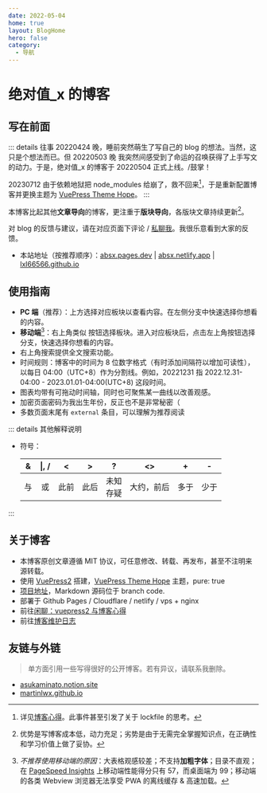 ```yaml
---
date: 2022-05-04
home: true
layout: BlogHome
hero: false
category:
  - 导航
---
```


# 绝对值\_x 的博客

## 写在前面

::: details 往事
20220424 晚，睡前突然萌生了写自己的 blog 的想法。当然，这只是个想法而已。但 20220503 晚 我突然间<span class="heimu" title="你知道的太多了">感受到了命运的召唤</span>获得了上手写文的动力。于是，绝对值\_x 的博客于 20220504 正式上线。/鼓掌！

20230712 由于依赖地狱把 node_modules 给崩了，救不回来[^1]，于是重新配置博客并更换主题为 [VuePress Theme Hope](https://theme-hope.vuejs.press/zh/)。
:::
[^1]: 详见[博客心得](./gossip/withvuepress2.md#vuepress2与博客心得)。此事件甚至引发了关于 lockfile 的思考。

本博客比起其他**文章导向**的博客，更注重于**版块导向**，各版块文章持续更新[^3]。
[^3]: 优势是写博客成本低，动力充足；劣势是由于无需完全掌握知识点，在正确性和学习价值上做了妥协。

对 blog 的反馈与建议，请在对应页面下评论 / [私聊我](./gossip/author.md#社交)。我很乐意看到大家的反馈。

- 本站地址（按推荐顺序）：[absx.pages.dev](https://absx.pages.dev) | [absx.netlify.app](https://absx.netlify.app) | [lxl66566.github.io](https://lxl66566.github.io)

## 使用指南

- <HopeIcon icon="computer"/> **PC 端**（推荐）：上方选择对应板块以查看内容。在左侧分支中快速选择你想看的内容。
- <HopeIcon icon="mobile"/> **移动端**[^2]：右上角类似 <HopeIcon icon="context"/> 按钮选择板块。进入对应板块后，点击左上角按钮选择分支，快速选择你想看的内容。
- 右上角搜索提供全文搜索功能。
- 时间规则：博客中的时间为 8 位数字格式（有时添加间隔符以增加可读性），以每日 04:00（UTC+8）作为分割线。例如，20221231 指 2022.12.31-04:00 - 2023.01.01-04:00(UTC+8) 这段时间。
- 图表均带有可拖动时间轴，同时也可聚焦某一曲线以改善观感。
- 加密页面密码为我出生年份，反正也不是非常秘密（
- 多数页面末尾有 `external` 条目，可以理解为推荐阅读

[^2]: _不推荐使用移动端的原因_：大表格观感较差；不支持**加粗字体**；目录不直观；在 [PageSpeed Insights](./farraginous/recommend_websites.md#工具) 上移动端性能得分只有 57，而桌面端为 99；移动端的各类 Webview 浏览器无法享受 PWA 的离线缓存 & 高速加载。

::: details 其他解释说明

- 符号：
  <!-- prettier-ignore -->
    |&|\|, /|<|>|?|<>|+|-|
    | :-: | :-: | :-: | :-: | :-: | :-: | :-: | :-: |
    |与|或|此前|此后|未知<br/>存疑|大约，前后|多于|少于|

:::

## 关于博客

- 本博客原创文章遵循 MIT 协议，可任意修改、转载、再发布，甚至不注明来源转载。
- 使用 [VuePress2](https://v2.vuepress.vuejs.org/zh/) 搭建，[VuePress Theme Hope](https://theme-hope.vuejs.press/zh/) 主题，pure: true
- [项目地址](https://github.com/lxl66566/lxl66566.github.io)，Markdown 源码位于 branch code.
- 部署于 Github Pages / Cloudflare / netlify / vps + nginx
- 前往[闲聊：vuepress2 与博客心得](./gossip/withvuepress2.md)
- 前往[博客维护日志](./farraginous/log.md)

## 友链与外链

> 单方面引用一些写得很好的公开博客。若有异议，请联系我删除。

- [asukaminato.notion.site](https://asukaminato.notion.site/asukaminato/Blog-3c0df75d3d8b471ab67e97ecc82e10a4)
- [martinlwx.github.io](https://martinlwx.github.io/zh-cn/)
